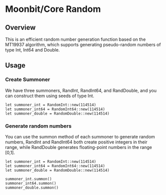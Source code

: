 # Moonbit/Core Random

## Overview

This is an efficient random number generation function based on the MT19937 algorithm, which supports generating pseudo-random numbers of type Int, Int64 and Double.

## Usage

### Create Summoner

We have three summoners, RandInt, RandInt64, and RandDouble, and you can construct them using seeds of type Int.

```moonbit
let summoner_int = RandomInt::new(114514)
let summoner_int64 = RandomInt64::new(114514)
let summoner_double = RandomDouble::new(114514)
```

### Generate random numbers

You can use the summon method of each summoner to generate random numbers, RandInt and RandInt64 both create positive integers in their range, while RandDouble generates floating-point numbers in the range [0,1].

```moonbit
let summoner_int = RandomInt::new(114514)
let summoner_int64 = RandomInt64::new(114514)
let summoner_double = RandomDouble::new(114514)

summoner_int.summon()
summoner_int64.summon()
summoner_double.summon()
```
